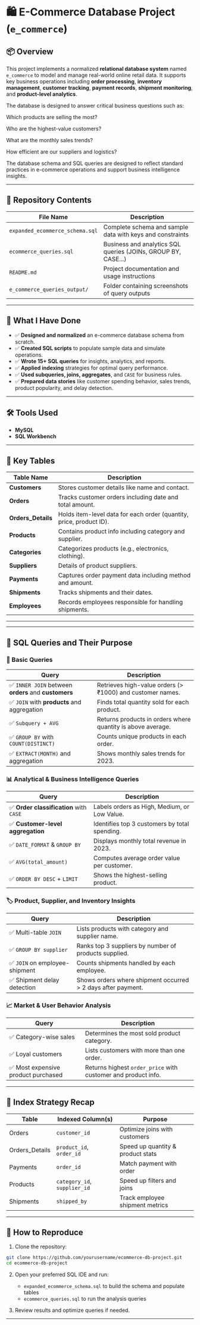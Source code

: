 # 🛍️ E-Commerce Database Project (`e_commerce`)

## 📦 Overview

This project implements a normalized **relational database system** named `e_commerce` to model and manage real-world online retail data. It supports key business operations including **order processing**, **inventory management**, **customer tracking**, **payment records**, **shipment monitoring**, and **product-level analytics**.

The database is designed to answer critical business questions such as:

Which products are selling the most?

Who are the highest-value customers?

What are the monthly sales trends?

How efficient are our suppliers and logistics?

The database schema and SQL queries are designed to reflect standard practices in e-commerce operations and support business intelligence insights.

---

## 📁 Repository Contents

| File Name                       | Description                                                   |
| ------------------------------- | ------------------------------------------------------------- |
| `expanded_ecommerce_schema.sql` | Complete schema and sample data with keys and constraints     |
| `ecommerce_queries.sql`         | Business and analytics SQL queries (JOINs, GROUP BY, CASE...) |
| `README.md`                     | Project documentation and usage instructions                  |
| `e_commerce_queries_output/`    | Folder containing screenshots of query outputs                |

---

## 🧪 What I Have Done

* ✅ **Designed and normalized** an e-commerce database schema from scratch.
* ✅ **Created SQL scripts** to populate sample data and simulate operations.
* ✅ **Wrote 15+ SQL queries** for insights, analytics, and reports.
* ✅ **Applied indexing** strategies for optimal query performance.
* ✅ **Used subqueries, joins, aggregates**, and `CASE` for business rules.
* ✅ **Prepared data stories** like customer spending behavior, sales trends, product popularity, and delay detection.

---

## 🛠️ Tools Used

* **MySQL**
* **SQL Workbench**

---

## 🧱 Key Tables

| Table Name          | Description                                                         |
| ------------------- | ------------------------------------------------------------------- |
| **Customers**       | Stores customer details like name and contact.                      |
| **Orders**          | Tracks customer orders including date and total amount.             |
| **Orders\_Details** | Holds item-level data for each order (quantity, price, product ID). |
| **Products**        | Contains product info including category and supplier.              |
| **Categories**      | Categorizes products (e.g., electronics, clothing).                 |
| **Suppliers**       | Details of product suppliers.                                       |
| **Payments**        | Captures order payment data including method and amount.            |
| **Shipments**       | Tracks shipments and their dates.                                   |
| **Employees**       | Records employees responsible for handling shipments.               |

---



---

## 🔎 SQL Queries and Their Purpose

### 📌 Basic Queries

| Query                                               | Description                                                 |
| --------------------------------------------------- | ----------------------------------------------------------- |
| ✅ `INNER JOIN` between **orders** and **customers** | Retrieves high-value orders (> ₹1000) and customer names.   |
| ✅ `JOIN` with **products** and aggregation          | Finds total quantity sold for each product.                 |
| ✅ `Subquery + AVG`                                  | Returns products in orders where quantity is above average. |
| ✅ `GROUP BY` with `COUNT(DISTINCT)`                 | Counts unique products in each order.                       |
| ✅ `EXTRACT(MONTH)` and aggregation                  | Shows monthly sales trends for 2023.                        |

### 📊 Analytical & Business Intelligence Queries

| Query                                  | Description                                   |
| -------------------------------------- | --------------------------------------------- |
| ✅ **Order classification** with `CASE` | Labels orders as High, Medium, or Low Value.  |
| ✅ **Customer-level aggregation**       | Identifies top 3 customers by total spending. |
| ✅ `DATE_FORMAT` & `GROUP BY`           | Displays monthly total revenue in 2023.       |
| ✅ `AVG(total_amount)`                  | Computes average order value per customer.    |
| ✅ `ORDER BY DESC` + `LIMIT`            | Shows the highest-selling product.            |

### 🏷️ Product, Supplier, and Inventory Insights

| Query                         | Description                                                  |
| ----------------------------- | ------------------------------------------------------------ |
| ✅ Multi-table `JOIN`          | Lists products with category and supplier name.              |
| ✅ `GROUP BY supplier`         | Ranks top 3 suppliers by number of products supplied.        |
| ✅ `JOIN` on employee-shipment | Counts shipments handled by each employee.                   |
| ✅ Shipment delay detection    | Shows orders where shipment occurred > 2 days after payment. |

### 📈 Market & User Behavior Analysis

| Query                              | Description                                                   |
| ---------------------------------- | ------------------------------------------------------------- |
| ✅ Category-wise sales              | Determines the most sold product category.                    |
| ✅ Loyal customers                  | Lists customers with more than one order.                     |
| ✅ Most expensive product purchased | Returns highest `order_price` with customer and product info. |

---


## 📌 Index Strategy Recap

| Table           | Indexed Column(s)            | Purpose                           |
| --------------- | ---------------------------- | --------------------------------- |
| Orders          | `customer_id`                | Optimize joins with customers     |
| Orders\_Details | `product_id`, `order_id`     | Speed up quantity & product stats |
| Payments        | `order_id`                   | Match payment with order          |
| Products        | `category_id`, `supplier_id` | Speed up filters and joins        |
| Shipments       | `shipped_by`                 | Track employee shipment metrics   |

---

## 🔁 How to Reproduce

1. Clone the repository:

```bash
git clone https://github.com/yourusername/ecommerce-db-project.git
cd ecommerce-db-project
```

2. Open your preferred SQL IDE and run:

   * `expanded_ecommerce_schema.sql` to build the schema and populate tables
   * `ecommerce_queries.sql` to run the analysis queries

3. Review results and optimize queries if needed.

---


